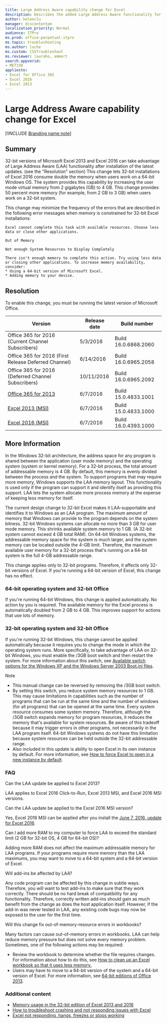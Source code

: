 ```yaml
---
title: Large Address Aware capability change for Excel
description: Describes the added Large Address Aware functionality for Excel 2013, which lets Windows allocate increased RAM to the Excel. This capability was added by the May and June updates in 2016.
author: helenclu
manager: dcscontentpm
localization_priority: Normal
audience: ITPro
ms.prod: office-perpetual-itpro
ms.topic: troubleshooting
ms.author: luche
ms.custom: CSSTroubleshoot
ms.reviewer: lauraho, ammert
search.appverid: 
- MET150
appliesto:
- Excel for Office 365
- Excel 2016
- Excel 2013
---
```


# Large Address Aware capability change for Excel

[!INCLUDE [Branding name note](../../../includes/branding-name-note.md)]

## Summary

32-bit versions of Microsoft Excel 2013 and Excel 2016 can take advantage of Large Address Aware (LAA) functionality after installation of the latest updates. (see the "Resolution" section) This change lets 32-bit installations of Excel 2016 consume double the memory when users work on a 64-bit Windows OS. The system provides this capability by increasing the user mode virtual memory from 2 gigabytes (GB) to 4 GB. This change provides 50 percent more memory (for example, from 2 GB to 3 GB) when users work on a 32-bit system. 

This change may minimize the frequency of the errors that are described in the following error messages when memory is constrained for 32-bit Excel installations:

```adoc
Excel cannot complete this task with available resources. Choose less data or close other applications.

Out of Memory

Not enough System Resources to Display Completely 

There isn't enough memory to complete this action. Try using less data or closing other applications. To increase memory availability, consider: 
* Using a 64-bit version of Microsoft Excel.
* Adding memory to your device.
```

## Resolution

To enable this change, you must be running the latest version of Microsoft Office. 

|Version|Release date|Build number|
|---|---|---|
|Office 365 for 2016 (Current Channel Subscribers)|5/3/2016|Build 16.0.6868.2060|
|Office 365 for 2016 (First Release Deferred Channel)|6/14/2016|Build 16.0.6965.2058|
|Office 365 for 2016 (Deferred Channel Subscribers)|10/11/2016|Build 16.0.6965.2092|
|[Office 365 for 2013](https://support.microsoft.com/gp/office-2013-365-update)|6/7/2016|Build 15.0.4833.1001|
|[Excel 2013 (MSI)](https://support.microsoft.com/help/3115162)|6/7/2016|Build 15.0.4833.1000|
|[Excel 2016 (MSI)](https://support.microsoft.com/help/3115139)|6/7/2016|Build 16.0.4393.1000|

## More Information

In the Windows 32-bit architecture, the address space for any program is shared between the application (user mode memory) and the operating system (system or kernel memory). For a 32-bit process, the total amount of addressable memory is 4 GB. By default, this memory is evenly divided between the process and the system. To support programs that may require more memory, Windows supports the LAA memory layout. This functionality is used only if the program can support it and identify itself as providing this support. LAA lets the system allocate more process memory at the expense of keeping less memory for itself. 

The current design change to 32-bit Excel makes it LAA-supportable and identifies it to Windows as an LAA program. The maximum amount of memory that Windows can provide to the program depends on the system bitness. 32-bit Windows systems can allocate no more than 3 GB for user mode memory. This shrinks available system memory to 1 GB. (A 32-bit system cannot exceed 4 GB total RAM). On 64-bit Windows systems, the addressable memory space for the system is much larger, and the system memory can be located outside the 4-GB limit. Therefore, the maximum available user memory for a 32-bit process that's running on a 64-bit system is the full 4-GB addressable range. 

This change applies only to 32-bit programs. Therefore, it affects only 32-bit versions of Excel. If you're running a 64-bit version of Excel, this change has no effect.

### 64-bit operating system and 32-bit Office

If you're running 64-bit Windows, this change is applied automatically. No action by you is required. The available memory for the Excel process is automatically doubled from 2 GB to 4 GB. This improves support for actions that use lots of memory. 

### 32-bit operating system and 32-bit Office

If you're running 32-bit Windows, this change cannot be applied automatically because it requires you to change the mode in which the operating system runs. More specifically, to take advantage of LAA on 32-bit Windows, you must enable the /3GB boot switch and then restart the system. For more information about this switch, see [Available switch options for the Windows XP and the Windows Server 2003 Boot.ini files](https://msdn.microsoft.com/library/windows/hardware/ff556232%28v=vs.85%29.aspx).

> [!NOTE]
> - This manual change can be reversed by removing the /3GB boot switch.   
> - By setting this switch, you reduce system memory resources to 1 GB. This may cause limitations in capabilities such as the number of programs that can be run at the same time and the number of windows (for all programs) that can be opened at the same time. Every system resource consumes some system memory. Therefore, although the /3GB switch expands memory for program resources, it reduces the memory that's available for system resources. Be aware of this tradeoff because it may trigger errors in other programs, not necessarily in the LAA program itself. 64-bit Windows systems do not have this limitation because system resources can be held outside the 32-bit addressable range.    
> - Also included in this update is ability to open Excel in its own instance by default. For more information, see [How to force Excel to open in a new instance by default](https://support.microsoft.com/help/3165211).   

### FAQ

Can the LAA update be applied to Excel 2013?

LAA applies to Excel 2016 Click-to-Run, Excel 2013 MSI, and Excel 2016 MSI versions. 

Can the LAA update be applied to the Excel 2016 MSI version?

Yes, Excel 2016 MSI can be applied after you install the [June 7, 2016, update for Excel 2016](https://support.microsoft.com/help/3115139).

Can I add more RAM to my computer to force LAA to exceed the standard limit (2 GB for 32-bit OS, 4 GB for 64-bit OS)?

Adding more RAM does not affect the maximum addressable memory for LAA programs. If your programs require more memory than the LAA maximums, you may want to move to a 64-bit system and a 64-bit version of Excel.

Will add-ins be affected by LAA?

Any code program can be affected by this change in subtle ways. Therefore, you will want to test add-ins to make sure that they work correctly. There should be no hard break of compatibility for any functionality. Therefore, correctly written add-ins should gain as much benefit from the change as does the host application itself. However, if the add-in was never tested in LAA, any existing code bugs may now be exposed to the user for the first time.

Will this change fix out-of-memory-resource errors in workbooks?

Many factors can cause out-of-memory errors in workbooks. LAA can help reduce memory pressure but does not solve every memory problem. Sometimes, one of the following actions may be required:

- Review the workbook to determine whether the file requires changes. For information about how to do this, see [How to clean up an Excel workbook so that it uses less memory.](https://support.microsoft.com/help/3070372)   
- Users may have to move to a 64-bit version of the system and a 64-bit version of Excel. For more information, see [64-bit editions of Office 2013](https://technet.microsoft.com/library/ee681792.aspx).   

### Additional content

- [Memory usage in the 32-bit edition of Excel 2013 and 2016](https://support.microsoft.com/help/3066990)
- [How to troubleshoot crashing and not responding issues with Excel](https://support.microsoft.com/help/2758592)
- [Excel not responding, hangs, freezes or stops working](https://support.microsoft.com/help/2735548)